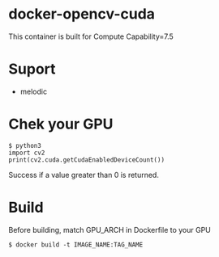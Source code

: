 # docker-opencv-cuda
This container is built for Compute Capability=7.5

# Suport
- melodic

# Chek your GPU
```
$ python3
import cv2
print(cv2.cuda.getCudaEnabledDeviceCount())
```
Success if a value greater than 0 is returned.

# Build
Before building, match GPU_ARCH in Dockerfile to your GPU
```
$ docker build -t IMAGE_NAME:TAG_NAME
```
